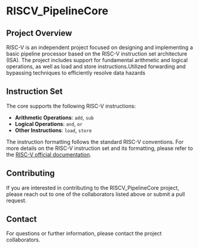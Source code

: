 
# RISCV_PipelineCore

## Project Overview
RISC-V is an independent project focused on designing and implementing a basic pipeline processor based on the RISC-V instruction set architecture (ISA). The project includes support for fundamental arithmetic and logical operations, as well as load and store instructions.Utilized forwarding and bypassing techniques to efficiently resolve data hazards

## Instruction Set
The core supports the following RISC-V instructions:
- **Arithmetic Operations**: `add`, `sub`
- **Logical Operations**: `and`, `or`
- **Other Instructions**: `load`, `store`

The instruction formatting follows the standard RISC-V conventions. For more details on the RISC-V instruction set and its formatting, please refer to the [RISC-V official documentation](https://riscv.org/technical/specifications/).

## Contributing
If you are interested in contributing to the RISCV_PipelineCore project, please reach out to one of the collaborators listed above or submit a pull request.

## Contact
For questions or further information, please contact the project collaborators.
